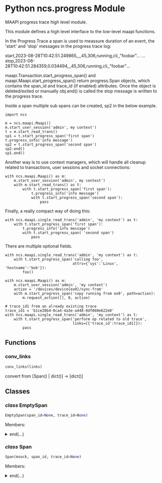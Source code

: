 # Python ncs.progress Module

MAAPI progress trace high level module.

This module defines a high level interface to the low-level maapi functions.

In the Progress Trace a span is used to meassure duration of an event, the
'start' and 'stop' messages in the progress trace log:

start,2023-08-28T10:42:51.249865,,,,45,306,running,cli,,"foobar"...
...
stop,2023-08-28T10:42:51.284359,0.034494,,,45,306,running,cli,,"foobar"...

maapi.Transaction.start_progress_span() and
maapi.Maapi.start_progress_span() return progress.Span objects, which
contains the span_id and trace_id (if enabled) attributes. Once the object
is deleted/exited or manually obj.end() is called the stop message is
written to the progress trace.

Inside a span multiple sub spans can be created, sp2 in the below example.

    import ncs

    m = ncs.maapi.Maapi()
    m.start_user_session('admin', my context')
    t = m.start_read_trans()
    sp1 = t.start_progress_span('first span')
    t.progress_info('info message')
    sp2 = t.start_progress_span('second span')
    sp2.end()
    sp1.end()

Another way is to use context managers, which will handle all cleanup
related to transactions, user sessions and socket connections:

    with ncs.maapi.Maapi() as m:
        m.start_user_session('admin', my context')
        with m.start_read_trans() as t:
            with t.start_progress_span('first span'):
                t.progress_info('info message')
                with t.start_progress_span('second span'):
                    pass

Finally, a really compact way of doing this:

    with ncs.maapi.single_read_trans('admin', 'my context') as t:
        with t.start_progress_span('first span'):
            t.progress_info('info message')
            with t.start_progress_span( 'second span')
                pass

There are multiple optional fields.

    with ncs.maapi.single_read_trans('admin', 'my context') as t:
        with t.start_progress_span('calling foo',
                                   attrs={'sys':'Linux', 'hostname':'bob'}):
            foo()

    with ncs.maapi.Maapi() as m:
        m.start_user_session('admin', 'my context')
        action = '/devices/device{ex0}/sync-from'
        with m.start_progress_span('copy running from ex0', path=action):
            m.request_action([], 0, action)

    # trace_id1 from an already existing trace
    trace_id1 = 'b1ce20b4-0ca4-4a3e-a448-8df860e622e0'
    with ncs.maapi.single_read_trans('admin', 'my context') as t:
        with t.start_progress_span('perform op related to old trace',
                                   links=[{'trace_id':trace_id1]}):
            pass

## Functions

### conv_links

```python
conv_links(links)
```

convert from [Span() | dict()] -> [dict()]


## Classes

### _class_ **EmptySpan**


```python
EmptySpan(span_id=None, trace_id=None)
```

Members:

<details>

<summary>end(...)</summary>

Method:

```python
end(self, *args)
```

not implemented. no span to end.

</details>

### _class_ **Span**


```python
Span(msock, span_id, trace_id=None)
```

Members:

<details>

<summary>end(...)</summary>

Method:

```python
end(self, annotation=None)
```

ends a span, the stop event in the progress trace. this function
is called automatically when the span is deleted i.e. when exiting a
'with' context.

* annotation -- sets the annotation field for stop events (str)

</details>

